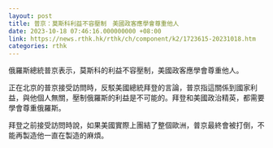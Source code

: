 ```yaml
---
layout: post
title: 普京：莫斯科利益不容壓制　美國政客應學會尊重他人
date: 2023-10-18 07:46:16.000000000 +08:00
link: https://news.rthk.hk/rthk/ch/component/k2/1723615-20231018.htm
categories: rthk
---
```


俄羅斯總統普京表示，莫斯科的利益不容壓制，美國政客應學會尊重他人。

正在北京的普京接受訪問時，反駁美國總統拜登的言論，普京指這關係到國家利益，與他個人無關，壓制俄羅斯的利益是不可能的。拜登和美國政治精英，都需要學會尊重俄羅斯。

拜登之前接受訪問時說，如果美國實際上團結了整個歐洲，普京最終會被打倒，不能再製造他一直在製造的麻煩。
